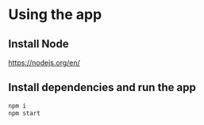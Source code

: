 # Using the app

## Install Node

https://nodejs.org/en/

## Install dependencies and run the app
```bash
npm i
npm start
```